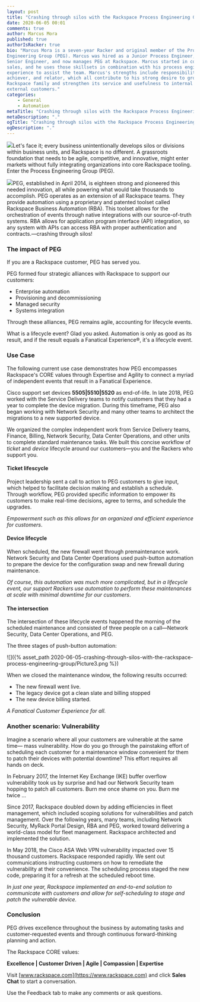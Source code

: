 ```yaml
---
layout: post
title: "Crashing through silos with the Rackspace Process Engineering Group"
date: 2020-06-05 00:01
comments: true
author: Marcus Mora
published: true
authorIsRacker: true
bio: "Marcus Mora is a seven-year Racker and original member of the Process
Engineering Group (PEG). Marcus was hired as a Junior Process Engineer, rose to
Senior Engineer, and now manages PEG at Rackspace. Marcus started in consultative
sales, and he uses those skillsets in combination with his process engineering
experience to assist the team. Marcus's strengths include responsibility,
achiever, and relator, which all contribute to his strong desire to grow the
Rackspace family and strengthen its service and usefulness to internal and
external customers."
categories:
    - General
    - Automation
metaTitle: "Crashing through silos with the Rackspace Process Engineering Group"
metaDescription: "."
ogTitle: "Crashing through silos with the Rackspace Process Engineering Group"
ogDescription: "."
---
```


<img class="blog-post right" src="{% asset_path 2020-06-05-crashing-through-silos-with-the-rackspace-process-engineering-group/Picture1.png %}"/>Let's face it;
every business unintentionally develops silos or divisions within business units,
and Rackspace is no different. A grassroots foundation that needs to be agile,
competitive, and innovative, might enter markets without fully integrating
organizations into core Rackspace tooling. Enter the Process Engineering Group
(PEG).

<!-- more -->

<img class="blog-post right" src="{% asset_path 2020-06-05-crashing-through-silos-with-the-rackspace-process-engineering-group/Picture2.png %}"/>PEG,
established in April 2014, is eighteen strong and pioneered this needed
innovation, all while powering what would take thousands to accomplish. PEG
operates as an extension of all Rackspace teams. They provide automation using
a proprietary and patented toolset called Rackspace Business Automation (RBA).
This toolset allows for the orchestration of events through native integrations
with our source-of-truth systems. RBA allows for application program interface
(API) integration, so any system with APIs can access RBA with proper
authentication and contracts.&mdash;crashing through silos!

### The impact of PEG

If you are a Rackspace customer, PEG has served you.

PEG formed four strategic alliances with Rackspace to support our customers:

- Enterprise automation
- Provisioning and decommissioning
- Managed security
- Systems integration

Through these alliances, PEG remains agile, accounting for lifecycle events.

What is a lifecycle event? Glad you asked.  Automation is only as good as its
result, and if the result equals a Fanatical Experience&reg;, it's a lifecycle
event.

### Use Case

The following current use case demonstrates how PEG encompasses Rackspace's CORE
values through Expertise and Agility to connect a myriad of independent events
that result in a Fanatical Experience.

Cisco support set devices **5505|5510|5520** as end-of-life. In late 2018, PEG
worked with the Service Delivery teams to notify customers that they had a year
to complete the device migration. During this timeframe, PEG also began working
with Network Security and many other teams to architect the migrations to a new
supported device.

We organized the complex independent work from Service Delivery teams, Finance,
Billing, Network Security, Data Center Operations, and other units to complete
standard maintenance tasks. We built this concise workflow of *ticket* and
*device* lifecycle around our customers&mdash;you and the Rackers who support you.

#### Ticket lifescycle

Project leadership sent a call to action to PEG customers to give input, which
helped to facilitate decision making and establish a schedule.  Through workflow,
PEG provided specific information to empower its customers to make real-time
decisions, agree to terms, and schedule the upgrades.

*Empowerment such as this allows for an organized and efficient experience for
customers*.

#### Device lifecycle

When scheduled, the new firewall went through premaintenance work. Network
Security and Data Center Operations used push-button automation to prepare the
device for the configuration swap and new firewall during maintenance.

*Of course, this automation was much more complicated, but in a lifecycle event,
our support Rackers use automation to perform these maintenances at scale with
minimal downtime for our customers*.

#### The intersection

The intersection of these lifecycle events happened the morning of the scheduled
maintenance and consisted of three people on a call&mdash;Network Security,
Data Center Operations, and PEG.

The three stages of push-button automation:

![]({% asset_path 2020-06-05-crashing-through-silos-with-the-rackspace-process-engineering-group/Picture3.png %})

When we closed the maintenance window, the following results occurred:

- The new firewall went live.
- The legacy device got a clean slate and billing stopped
- The new device billing started.

*A Fanatical Customer Experience for all.*

### Another scenario: Vulnerability

Imagine a scenario where all your customers are vulnerable at the same
time&mdash; mass vulnerability. How do you go through the painstaking effort
of scheduling each customer for a maintenance window convenient for them to
patch their devices with potential downtime? This effort requires all hands on
deck.

In February 2017, the Internet Key Exchange (IKE) buffer overflow vulnerability
took us by surprise and had our Network Security team hopping to patch all
customers.  Burn me once shame on you. Burn me twice ...

Since 2017, Rackspace doubled down by adding efficiencies in fleet management,
which included scoping solutions for vulnerabilities and patch management. Over
the following years,  many teams, including Network Security, MyRack Portal
Design, RBA and  PEG, worked toward delivering a world-class model for fleet
management. Rackspace architected and implemented the solution.

In May 2018, the Cisco ASA Web VPN vulnerability impacted over 15 thousand
customers.  Rackspace responded rapidly. We sent out communications instructing
customers on how to remediate the vulnerability at their convenience. The
scheduling process staged the new code, preparing it for a refresh at the
scheduled reboot time.

*In just one year, Rackspace implemented an end-to-end solution to communicate
with customers and allow for self-scheduling to stage and patch the vulnerable
device.*

### Conclusion

PEG drives excellence throughout the business by automating tasks and
customer-requested events and through continuous forward-thinking planning and
action.

The Rackspace CORE values:

**Excellence | Customer Driven | Agile | Compassion | Expertise**

Visit [www.rackspace.com](https://www.rackspace.com) and click **Sales Chat**
to start a conversation.

Use the Feedback tab to make any comments or ask questions.


